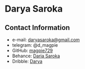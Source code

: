 # Darya Saroka
## Contact Information
* e-mail: daryasaroka@gmail.com
* telegram: @d_magpie
* GitHub: [magpie729](https://github.com/magpie729)
* Behance: [Daria Saroka](https://www.behance.net/daryasaroka41a)  
* Dribble: [Darya](https://dribbble.com/Daria_Magpie)